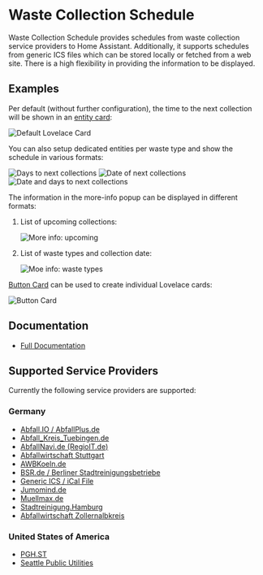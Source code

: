 # Waste Collection Schedule

Waste Collection Schedule provides schedules from waste collection service providers to Home Assistant. Additionally, it supports schedules from generic ICS files which can be stored locally or fetched from a web site. There is a high flexibility in providing the information to be displayed.

## Examples

Per default (without further configuration), the time to the next collection will be shown in an [entity card](https://www.home-assistant.io/lovelace/entity/):

![Default Lovelace Card](https://github.com/mampfes/hacs_waste_collection_schedule/blob/master/doc/default-entity.png)

You can also setup dedicated entities per waste type and show the schedule in various formats:

![Days to next collections](https://github.com/mampfes/hacs_waste_collection_schedule/blob/master/doc/days-to-next-collections.png)
![Date of next collections](https://github.com/mampfes/hacs_waste_collection_schedule/blob/master/doc/date-of-next-collections.png)
![Date and days to next collections](https://github.com/mampfes/hacs_waste_collection_schedule/blob/master/doc/next-collections-date-and-days.png)

The information in the more-info popup can be displayed in different formats:

1. List of upcoming collections:

   ![More info: upcoming](https://github.com/mampfes/hacs_waste_collection_schedule/blob/master/doc/more-info-upcoming.png)

2. List of waste types and collection date:

   ![Moe info: waste types](https://github.com/mampfes/hacs_waste_collection_schedule/blob/master/doc/more-info-appointment-types.png)

[Button Card](https://github.com/custom-cards/button-card) can be used to create individual Lovelace cards:

![Button Card](https://github.com/mampfes/hacs_waste_collection_schedule/blob/master/doc/button-cards.png)

## Documentation

- [Full Documentation](https://github.com/mampfes/hacs_waste_collection_schedule)

## Supported Service Providers

Currently the following service providers are supported:

### Germany

- [Abfall.IO / AbfallPlus.de](https://github.com/mampfes/hacs_waste_collection_schedule/blob/master/doc/source/abfall_io.md)
- [Abfall_Kreis_Tuebingen.de](https://github.com/mampfes/hacs_waste_collection_schedule/blob/master/doc/source/abfall_kreis_tuebingen_de.md)
- [AbfallNavi.de (RegioIT.de)](https://github.com/mampfes/hacs_waste_collection_schedule/blob/master/doc/source/abfallnavi_de.md)
- [Abfallwirtschaft Stuttgart](https://github.com/mampfes/hacs_waste_collection_schedule/blob/master/doc/source/stuttgart_de.md)
- [AWBKoeln.de](https://github.com/mampfes/hacs_waste_collection_schedule/blob/master/doc/source/awbkoeln_de.md)
- [BSR.de / Berliner Stadtreinigungsbetriebe](https://github.com/mampfes/hacs_waste_collection_schedule/blob/master/doc/source/bsr_de.md)
- [Generic ICS / iCal File](https://github.com/mampfes/hacs_waste_collection_schedule/blob/master/doc/source/ics.md)
- [Jumomind.de](https://github.com/mampfes/hacs_waste_collection_schedule/blob/master/doc/source/jumomind_de.md)
- [Muellmax.de](https://github.com/mampfes/hacs_waste_collection_schedule/blob/master/doc/source/muellmax_de.md)
- [Stadtreinigung.Hamburg](https://github.com/mampfes/hacs_waste_collection_schedule/blob/master/doc/source/stadtreinigung_hamburg.md)
- [Abfallwirtschaft Zollernalbkreis](https://github.com/mampfes/hacs_waste_collection_schedule/blob/master/doc/source/abfall_zollernalbkreis_de.md)

### United States of America

- [PGH.ST](https://github.com/mampfes/hacs_waste_collection_schedule/blob/master/doc/source/pgh_st.md)
- [Seattle Public Utilities](https://github.com/mampfes/hacs_waste_collection_schedule/blob/master/doc/source/seattle_gov.md)
